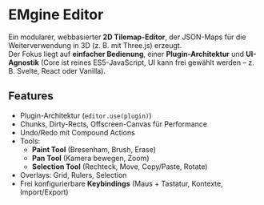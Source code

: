 # EMgine Editor

Ein modularer, webbasierter **2D Tilemap-Editor**, der JSON-Maps für die Weiterverwendung in 3D (z. B. mit Three.js) erzeugt.  
Der Fokus liegt auf **einfacher Bedienung**, einer **Plugin-Architektur** und **UI-Agnostik** (Core ist reines ES5-JavaScript, UI kann frei gewählt werden – z. B. Svelte, React oder Vanilla).

## Features
- Plugin-Architektur (`editor.use(plugin)`)
- Chunks, Dirty-Rects, Offscreen-Canvas für Performance
- Undo/Redo mit Compound Actions
- Tools:
  - **Paint Tool** (Bresenham, Brush, Erase)
  - **Pan Tool** (Kamera bewegen, Zoom)
  - **Selection Tool** (Rechteck, Move, Copy/Paste, Rotate)
- Overlays: Grid, Rulers, Selection
- Frei konfigurierbare **Keybindings** (Maus + Tastatur, Kontexte, Import/Export)

